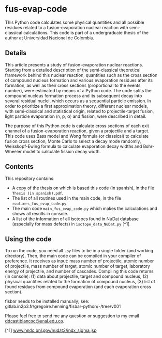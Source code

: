 # fus-evap-code
This Python code calculates some physical quantities and all possible residues related to a fusion-evaporation nuclear reaction with semi-classical calculations. This code is part of a undergraduate thesis of the author at Universidad Nacional de Colombia.

## Details
This article presents a study of fusion-evaporation nuclear reactions. Starting from a detailed description of the semi-classical theoretical framework behind this nuclear reaction, quantities such as the cross section of compound nucleus formation and various evaporation residues after its formation, as well as their cross sections (proportional to the events number), were estimated by means of a Python code. The code splits the compound nucleus formation process and its subsequent decay into several residual nuclei, which occurs as a sequential particle emission. In order to prioritize a first approximation theory, different nuclear models, with semi-classical and statistical origin, related to projectile-target fusion, light particle evaporation (n, p, $\upalpha$) and fission, were described in detail.

The purpose of this Python code is calculate cross sections of each exit channel of a fusion-evaporation reaction, given a projectile and a target.
This code uses Bass model and Wong formula (or classical) to calculate fusion cross section, Monte Carlo to select a decay mode randomly, Weisskopf-Ewing formula to calculate evaporation decay widths and Bohr-Wheeler model to calculate fission decay width.

## Contents
This repository contains:
- A copy of the thesis on which is based this code (in spanish), in the file `Thesis (in spanish).pdf`.
- The list of all routines used in the main code, in the file `routines_fus_evap_code.py`.
- The main code `main_fus_evap_code.py` which makes the calculations and shows all results in console.
- A list of the information of all isotopes found in NuDat database (especially for mass defects) in `isotope_data_NuDat.py` [^1].

## Using the code
To run the code, you need all `.py` files to be in a single folder (and working directory). Then, the main code can be compiled in your compiler of preference.
It receives as input: mass number of projectile, atomic number of projectile, mass number of target, atomic number of target, laboratory energy of projectile, and number of cascades.
Compiling this code returns (in console): (1) data about projectile, target and compound nucleus, (2) physical quantities related to the formation of compound nucleus, (3) list of found residues from compound evaporation (and each evaporation cross section).

fisbar needs to be installed manually; see: gitlab.in2p3.fr/gregoire.henning/fisbar-python/-/tree/v001

Please feel free to send me any question or suggestion to my email [ddcastiblancoc@unal.edu.co](mailto:ddcastiblancoc@unal.edu.co).

[^1] www.nndc.bnl.gov/nudat3/indx_sigma.jsp
